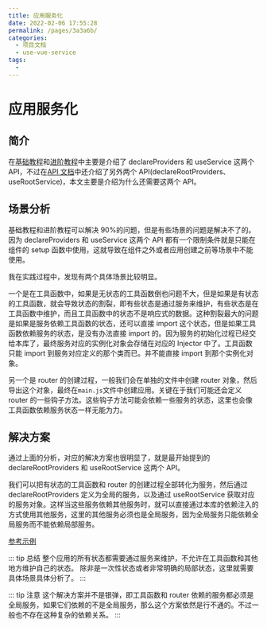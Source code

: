 ```yaml
---
title: 应用服务化
date: 2022-02-06 17:55:28
permalink: /pages/3a3a6b/
categories:
  - 项目文档
  - use-vue-service
tags:
  -
---
```


# 应用服务化

## 简介

在[基础教程](/pages/4497fd/)和[进阶教程](/pages/a03917/)中主要是介绍了 declareProviders 和 useService 这两个 API，不过在[API 文档](/pages/36ae88/)中还介绍了另外两个 API(declareRootProviders、useRootService)，本文主要是介绍为什么还需要这两个 API。

## 场景分析

基础教程和进阶教程可以解决 90%的问题，但是有些场景的问题是解决不了的。因为 declareProviders 和 useService 这两个 API 都有一个限制条件就是只能在组件的 setup 函数中使用，这就导致在组件之外或者应用创建之前等场景中不能使用。

我在实践过程中，发现有两个具体场景比较明显。

一个是在工具函数中，如果是无状态的工具函数倒也问题不大，但是如果是有状态的工具函数，就会导致状态的割裂，即有些状态是通过服务来维护，有些状态是在工具函数中维护，而且工具函数中的状态不是响应式的数据。这种割裂最大的问题是如果是服务依赖工具函数的状态，还可以直接 import 这个状态，但是如果工具函数依赖服务的状态，是没有办法直接 import 的。因为服务的初始化过程已经交给本库了，最终服务对应的实例化对象会存储在对应的 Injector 中了。工具函数只能 import 到服务对应定义的那个类而已。并不能直接 import 到那个实例化对象。

另一个是 router 的创建过程，一般我们会在单独的文件中创建 router 对象，然后导出这个对象，最终在`main.js`文件中创建应用。关键在于我们可能还会定义 router 的一些钩子方法。这些钩子方法可能会依赖一些服务的状态，这里也会像工具函数依赖服务状态一样无能为力。

## 解决方案

通过上面的分析，对应的解决方案也很明显了，就是最开始提到的 declareRootProviders 和 useRootService 这两个 API。

我们可以把有状态的工具函数和 router 的创建过程全部转化为服务，然后通过 declareRootProviders 定义为全局的服务，以及通过 useRootService 获取对应的服务对象。这样当这些服务依赖其他服务时，就可以直接通过本库的依赖注入的方式使用其他服务，这里的其他服务必须也是全局服务，因为全局服务只能依赖全局服务而不能依赖局部服务。

[参考示例](@todo)

::: tip 总结
整个应用的所有状态都需要通过服务来维护，不允许在工具函数和其他地方维护自己的状态。
除非是一次性状态或者非常明确的局部状态，这里就需要具体场景具体分析了。
:::

::: tip 注意
这个解决方案并不是银弹，即工具函数和 router 依赖的服务都必须是全局服务，如果它们依赖的不是全局服务，那么这个方案依然是行不通的。不过一般也不存在这种复杂的依赖关系。
:::
